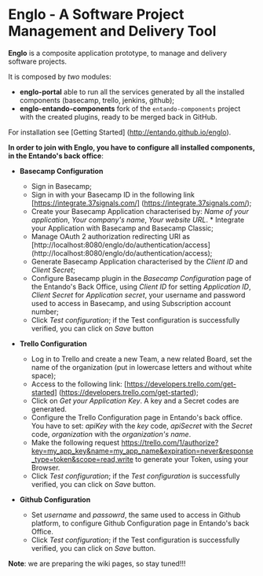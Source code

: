 # Englo - A Software Project Management and Delivery Tool

**Englo** is a composite application prototype, to manage and delivery software projects.

It is composed by *two* modules:

* **englo-portal** able to run all the services generated by all the installed components (basecamp, trello, jenkins, github);
* **englo-entando-components** fork of the ```entando-components``` project with the created plugins, ready to be merged back in GitHub.

For installation see [Getting Started] (http://entando.github.io/englo).

**In order to join with Englo, you have to configure all installed components, in the Entando's back office**:

* **Basecamp Configuration**
  * Sign in Basecamp;
  * Sign in with your Basecamp ID in the following link [https://integrate.37signals.com/]   (https://integrate.37signals.com/);
  * Create your Basecamp Application characterised by: _Name of your application_, _Your company's name_, _Your website URL_.   * Integrate your Application with Basecamp and Basecamp Classic;
  * Manage OAuth 2 authorization redirecting  URI as [http://localhost:8080/englo/do/authentication/access] (http://localhost:8080/englo/do/authentication/access);
  * Generate Basecamp Application characterised by the _Client ID_ and _Client Secret_;
  * Configure Basecamp plugin in the _Basecamp Configuration_ page of the Entando's Back Office, using _Client ID_ for setting _Application ID_, _Client Secret_ for _Application secret_, your username and password used to access in Basecamp, and using Subscription account number;
  * Click _Test configuration_; if the Test configuration is successfully verified, you can click on _Save_ button

* **Trello Configuration**

  * Log in to Trello and create a new Team, a new related Board, set the name of the organization (put in lowercase letters  and without white space);
  * Access to the following link: [https://developers.trello.com/get-started] (https://developers.trello.com/get-started);
  * Click on _Get your Application Key_. A key and a Secret codes are generated.
  * Configure the Trello Configuration page in Entando's back office. You have to set: _apiKey_ with the _key_  code, _apiSecret_ with the _Secret_ code, _organization_ with the _organization's name_.
  * Make the following request https://trello.com/1/authorize?key=my_app_key&name=my_app_name&expiration=never&response_type=token&scope=read,write to generate your Token, using your Browser.
  * Click _Test configuration_; if the _Test configuration_ is successfully verified, you can click on _Save_ button.

* **Github Configuration**

  * Set _username_ and _passowrd_, the same used to access in Github platform, to configure Github Configuration page in Entando's back Office.
  * Click _Test configuration_; if the Test configuration is successfully verified, you can click on _Save_ button.

**Note**: we are preparing the wiki pages, so stay tuned!!!

